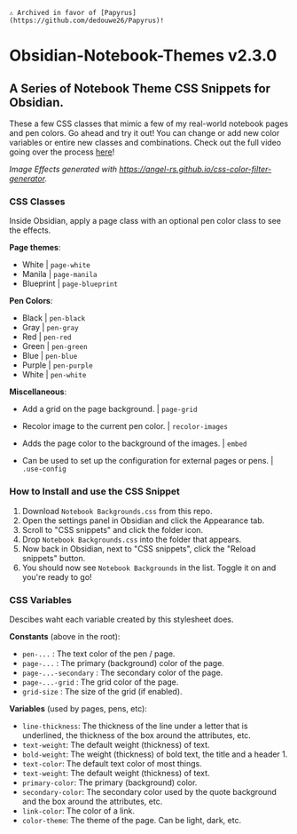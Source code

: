 ```
⚠️ Archived in favor of [Papyrus](https://github.com/dedouwe26/Papyrus)!
```
# Obsidian-Notebook-Themes v2.3.0
## A Series of Notebook Theme CSS Snippets for Obsidian.
These a few CSS classes that mimic a few of my real-world notebook pages and pen colors.
Go ahead and try it out! You can change or add new color variables or entire new
classes and combinations. 
Check out the full video going over the process [here](https://youtu.be/9T9VL8_i1Tg)!

*Image Effects generated with https://angel-rs.github.io/css-color-filter-generator.*

### CSS Classes

Inside Obsidian, apply a page class with an optional pen color class to see the effects.

**Page themes**:
- White | `page-white`
- Manila | `page-manila`
- Blueprint | `page-blueprint`

**Pen Colors**:
- Black | `pen-black`
- Gray | `pen-gray`
- Red | `pen-red`
- Green | `pen-green`
- Blue | `pen-blue`
- Purple | `pen-purple`
- White | `pen-white`

**Miscellaneous**:
- Add a grid on the page background. | `page-grid`
- Recolor image to the current pen color. | `recolor-images`
- Adds the page color to the background of the images. | `embed`

- Can be used to set up the configuration for external pages or pens. | `.use-config`

### How to Install and use the CSS Snippet

1. Download `Notebook Backgrounds.css` from this repo.
2. Open the settings panel in Obsidian and click the Appearance tab.
3. Scroll to "CSS snippets" and click the folder icon.
4. Drop `Notebook Backgrounds.css` into the folder that appears.
5. Now back in Obsidian, next to "CSS snippets", click the "Reload snippets" button.
6. You should now see `Notebook Backgrounds` in the list. Toggle it on and you're ready to go!

### CSS Variables

Descibes waht each variable created by this stylesheet does.

**Constants** (above in the root):
- `pen-...` : The text color of the pen / page.
- `page-...` : The primary (background) color of the page.
- `page-...-secondary` : The secondary color of the page.
- `page-...-grid` : The grid color of the page.
- `grid-size` : The size of the grid (if enabled).

**Variables** (used by pages, pens, etc):
- `line-thickness`: The thickness of the line under a letter that is underlined, the thickness of the box around the attributes, etc.
- `text-weight`: The default weight (thickness) of text.
- `bold-weight`: The weight (thickness) of bold text, the title and a header 1.
- `text-color`: The default text color of most things.
- `text-weight`: The default weight (thickness) of text.
- `primary-color`: The primary (background) color.
- `secondary-color`: The secondary color used by the quote background and the box around the attributes, etc.
- `link-color`: The color of a link.
- `color-theme`: The theme of the page. Can be light, dark, etc.


